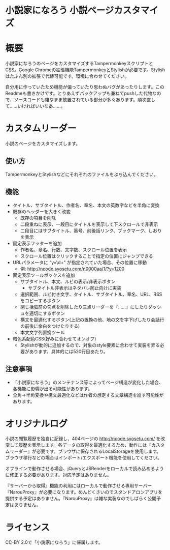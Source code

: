 小説家になろう 小説ページカスタマイズ
====

# 概要
小説家になろうのページをカスタマイズするTampermonkeyスクリプトとCSS。Google Chromeの拡張機能TampermonkeyとStylishが必要です。Stylishはたぶん別の拡張で代替可能です。環境に合わせてください。

自分用に作っていたため機能が偏っていたり思わぬバグがあったりします。このReadmeも書きかけです。とりあえずバックアップも兼ねてpushした代物なので、ソースコードも雑なまま放置されている部分が多々あります。順次直して……いければいいなあ……。

# カスタムリーダー
小説のページをカスタマイズします。

## 使い方
TampermonkeyとStylishなどにそれぞれのファイルをぶち込んでください。

## 機能
- タイトル、サブタイトル、作者名、章名、本文の英数字などを半角に変換
- 既存のヘッダーを大きく改変
  - 既存の項目を削除
  - 二段重ねに表示、一段目にタイトルを表示して下スクロールで非表示
  - 二段目にはサブタイトル、番号、前後話リンク、ブックマーク、しおりを表示
- 固定表示フッターを追加
  - 作者名、章名、行数、文字数、スクロール位置を表示
  - スクロール位置はクリックすることで指定の位置にジャンプできる
- URLパラメータに "y=\d+" が指定されていた場合、その位置に移動
  - 例: http://ncode.syosetu.com/n0000aa/1/?y=1200
- 固定表示ツールボックスを追加
  - サブタイトル、本文、ルビの表示/非表示ボタン
    - サブタイトル非表示はネタバレ防止向けに実装
  - 選択範囲、ルビ付き文字、タイトル、サブタイトル、章名、URL、RSSをコピーするボタン
  - 閉じ括弧前の句点を削除したり三点リーダーを『……』にしたりダッシュを適切にするボタン
  - 構文を最適化するボタン(上記の置換の他、地の文を字下げしたり会話行の前後に余白をつけたりする)
  - 本文文字列置換ツール
- 暗色系配色CSS(好みに合わせてオンオフ)
  - Stylishが動的に追加するので、対象のstyle要素に合わせて実装を弄る必要があります。具体的には520行目あたり。

## 注意事項
- 「小説家になろう」のメンテナンス等によってページ構造が変化した場合、各機能に影響が出る可能性があります。
- 全角→半角変換や構文最適化などは作者の想定する文章構造を崩す可能性があります。

# オリジナルログ
小説の閲覧履歴を独自に記録し、404ページの http://ncode.syosetu.com/ を改変して履歴を表示します。各データの取得を最適化するため、動作には『カスタムリーダー』が必要です。ブラウザに保存されるLocalStorageを使用します。ブラウザ移行などの場合はインポート/エクスポート機能を使用してください。

オフラインで動作させる場合、jQueryとJSRenderをローカルで読み込めるように修正する必要があります。対応予定はありません。

『サーバーから取得』機能の利用にはローカルで動作させる専用サーバー『NarouProxy』が必要になります。めんどくさいのでスタンドアロンアプリを提供する予定はありません。『NarouProxy』は雑な実装なのでしばらく公開予定はありません。

# ライセンス
CC-BY 2.0で「小説家になろう」に帰属します。
